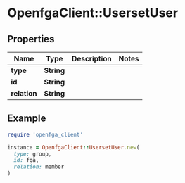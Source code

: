 # OpenfgaClient::UsersetUser

## Properties

| Name | Type | Description | Notes |
| ---- | ---- | ----------- | ----- |
| **type** | **String** |  |  |
| **id** | **String** |  |  |
| **relation** | **String** |  |  |

## Example

```ruby
require 'openfga_client'

instance = OpenfgaClient::UsersetUser.new(
  type: group,
  id: fga,
  relation: member
)
```

